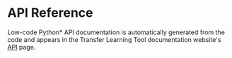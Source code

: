 # API Reference

Low-code Python\* API documentation is automatically generated from the code and
appears in the Transfer Learning Tool documentation website's [API](https://intel.github.io/transfer-learning/main/api.html) page.
